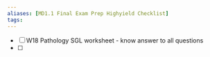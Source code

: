 ```yaml
---
aliases: [MD1.1 Final Exam Prep Highyield Checklist]
tags: 
---
```



- [ ] W18 Pathology SGL worksheet - know answer to all questions
- [ ] 
